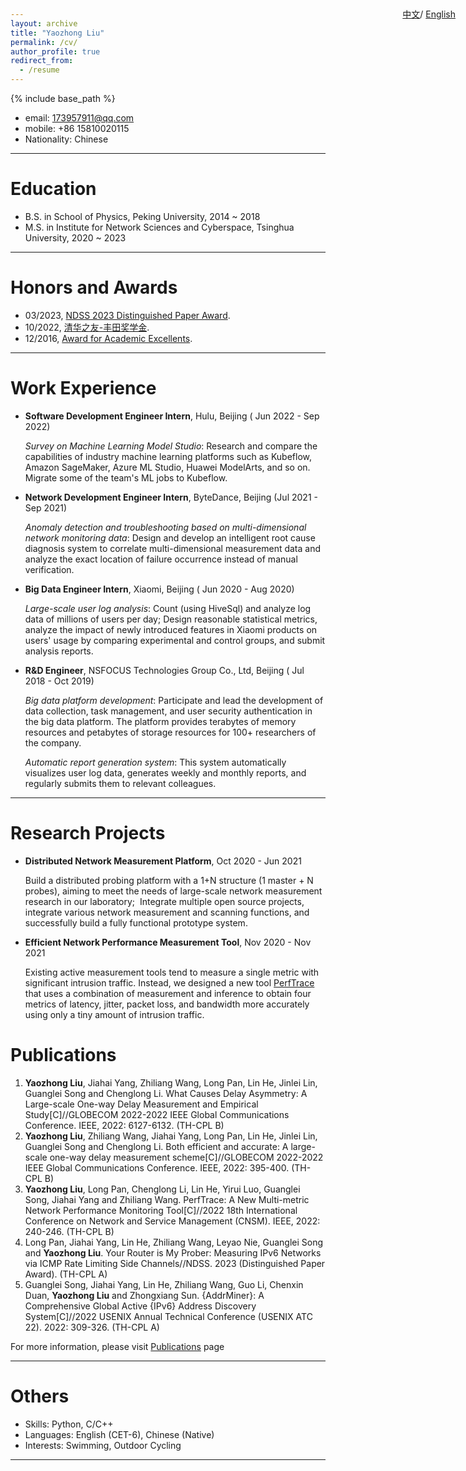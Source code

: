 ```yaml
---
layout: archive
title: "Yaozhong Liu"
permalink: /cv/
author_profile: true
redirect_from:
  - /resume
---
```


{% include base_path %}

<div class="language-switch">
  <a href="/cn/">中文</a>/
  <a href="/">English</a>
</div>
<style>
  .language-switch {
    position: absolute;
    top: 60px;
    right: 20px;
  }
</style>


* email: 173957911@qq.com
* mobile: +86 15810020115
* Nationality: Chinese

***

Education
======
* B.S. in School of Physics, Peking University, 2014 ~ 2018
* M.S. in Institute for Network Sciences and Cyberspace, Tsinghua University, 2020 ~ 2023

***

Honors and Awards
=====
* 03/2023, [NDSS 2023 Distinguished Paper Award](https://Yiu-chung.github.io/files/ndss23-distinguished-award.pdf).
* 10/2022, [清华之友-丰田奖学金](https://Yiu-chung.github.io/files/thu_award.jpg).
* 12/2016, [Award for Academic Excellents](https://Yiu-chung.github.io/files/pku_award.jpg).

***

Work Experience
======
* **Software Development Engineer Intern**, Hulu, Beijing (
Jun 2022 - Sep 2022)

  *Survey on Machine Learning Model Studio*: Research and compare the capabilities of industry machine learning platforms such as Kubeflow, Amazon SageMaker, Azure ML Studio, Huawei ModelArts, and so on. Migrate some of the team's ML jobs to Kubeflow.

* **Network Development Engineer Intern**, ByteDance, Beijing (Jul 2021 - Sep 2021)

  *Anomaly detection and troubleshooting based on multi-dimensional network monitoring data*: Design and develop an intelligent root cause diagnosis system to correlate multi-dimensional measurement data and analyze the exact location of failure occurrence instead of manual verification.

* **Big Data Engineer Intern**, Xiaomi, Beijing (
Jun 2020 - Aug 2020)

  *Large-scale user log analysis*: Count (using HiveSql) and analyze log data of millions of users per day; Design reasonable statistical metrics, analyze the impact of newly introduced features in Xiaomi products on users' usage by comparing experimental and control groups, and submit analysis reports.

* **R&D Engineer**, NSFOCUS Technologies Group Co., Ltd, Beijing (
Jul 2018 - Oct 2019)

  *Big data platform development*: Participate and lead the development of data collection, task management, and user security authentication in the big data platform. The platform provides terabytes of memory resources and petabytes of storage resources for 100+ researchers of the company.

  *Automatic report generation system*: This system automatically visualizes user log data, generates weekly and monthly reports, and regularly submits them to relevant colleagues.

***

Research Projects
======
* **Distributed Network Measurement Platform**, Oct 2020 - Jun 2021
  
  Build a distributed probing platform with a 1+N structure (1 master + N probes), aiming to meet the needs of large-scale network measurement research in our laboratory;  Integrate multiple open source projects, integrate various network measurement and scanning functions, and successfully build a fully functional prototype system.

* **Efficient Network Performance Measurement Tool**, 
Nov 2020 - Nov 2021

  Existing active measurement tools tend to measure a single metric with significant intrusion traffic. Instead, we designed a new tool [PerfTrace](https://github.com/Yiu-chung/PerfTrace) that uses a combination of measurement and inference to obtain four metrics of latency, jitter, packet loss, and bandwidth more accurately using only a tiny amount of intrusion traffic.


Publications
======
1. **Yaozhong Liu**, Jiahai Yang, Zhiliang Wang, Long Pan, Lin He, Jinlei Lin, Guanglei Song and Chenglong Li. What Causes Delay Asymmetry: A Large-scale One-way Delay Measurement and Empirical Study[C]//GLOBECOM 2022-2022 IEEE Global Communications Conference. IEEE, 2022: 6127-6132. (TH-CPL B)
2. **Yaozhong Liu**, Zhiliang Wang, Jiahai Yang, Long Pan, Lin He, Jinlei Lin, Guanglei Song and Chenglong Li. Both efficient and accurate: A large-scale one-way delay measurement scheme[C]//GLOBECOM 2022-2022 IEEE Global Communications Conference. IEEE, 2022: 395-400. (TH-CPL B)
3. **Yaozhong Liu**, Long Pan, Chenglong Li, Lin He, Yirui Luo, Guanglei Song, Jiahai Yang and Zhiliang Wang. PerfTrace: A New Multi-metric Network Performance Monitoring Tool[C]//2022 18th International Conference on Network and Service Management (CNSM). IEEE, 2022: 240-246. (TH-CPL B)
4. Long Pan, Jiahai Yang, Lin He, Zhiliang Wang, Leyao Nie, Guanglei Song and **Yaozhong Liu**. Your Router is My Prober: Measuring IPv6 Networks via ICMP Rate Limiting Side Channels//NDSS. 2023 (Distinguished Paper Award). (TH-CPL A)
5. Guanglei Song, Jiahai Yang, Lin He, Zhiliang Wang, Guo Li, Chenxin Duan, **Yaozhong Liu** and Zhongxiang Sun. {AddrMiner}: A Comprehensive Global Active {IPv6} Address Discovery System[C]//2022 USENIX Annual Technical Conference (USENIX ATC 22). 2022: 309-326. (TH-CPL A)

For more information, please visit [Publications](https://yiu-chung.github.io/publications/) page

***

Others
======
* Skills: Python, C/C++
* Languages: English (CET-6), Chinese (Native)
* Interests: Swimming, Outdoor Cycling

***


